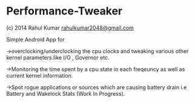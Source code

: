 # Performance-Tweaker

(c) 2014 Rahul Kumar rahulkumar2048@gmail.com

Simple Android App for

->overclocking/underclocking the cpu clocks and tweaking various other kernel parameters like I/O , Governor etc.

->Monitoring the time spent by a cpu state in each freqeuncy as well as current kernel information.

->Spot rogue applications or sources which are causing battery drain i.e Battery and Wakelock Stats (Work In Progress).

